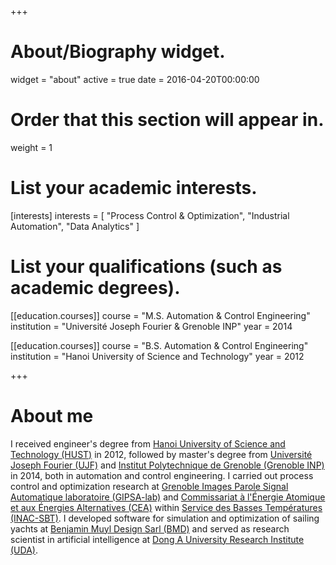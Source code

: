 +++
# About/Biography widget.
widget = "about"
active = true
date = 2016-04-20T00:00:00

# Order that this section will appear in.
weight = 1

# List your academic interests.
[interests]
  interests = [
    "Process Control & Optimization",
    "Industrial Automation",
    "Data Analytics"
  ]

# List your qualifications (such as academic degrees).
[[education.courses]]
  course = "M.S. Automation & Control Engineering"
  institution = "Université Joseph Fourier & Grenoble INP"
  year = 2014

[[education.courses]]
  course = "B.S. Automation & Control Engineering"
  institution = "Hanoi University of Science and Technology"
  year = 2012
 
+++

# About me

I received engineer's degree from [Hanoi University of Science and Technology (HUST)](https://en.hust.edu.vn/) in 2012, followed by master's degree from [Université Joseph Fourier (UJF)](https://www.univ-grenoble-alpes.fr/) and [Institut Polytechnique de Grenoble (Grenoble INP)](http://www.grenoble-inp.fr/) in 2014, both in automation and control engineering. I carried out process control and optimization research at [Grenoble Images Parole Signal Automatique laboratoire (GIPSA-lab)](http://www.gipsa-lab.fr/) and [Commissariat à l'Énergie Atomique et aux Énergies Alternatives (CEA)](http://www.cea.fr/) within [Service des Basses Températures (INAC-SBT)](http://inac.cea.fr/sbt/). I developed software for simulation and optimization of sailing yachts at [Benjamin Muyl Design Sarl (BMD)](https://www.bmuyl.com/) and served as research scientist in artificial intelligence at [Dong A University Research Institute (UDA)](http://donga.edu.vn/).